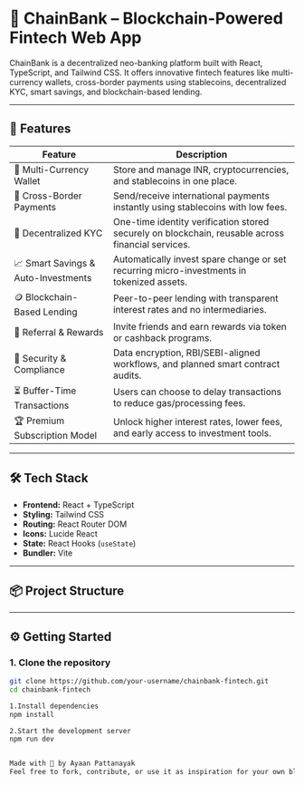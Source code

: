 # 🔗 ChainBank – Blockchain-Powered Fintech Web App

ChainBank is a decentralized neo-banking platform built with React, TypeScript, and Tailwind CSS. It offers innovative fintech features like multi-currency wallets, cross-border payments using stablecoins, decentralized KYC, smart savings, and blockchain-based lending.

---

## 🚀 Features

| Feature | Description |
|--------|-------------|
| 🔐 Multi-Currency Wallet | Store and manage INR, cryptocurrencies, and stablecoins in one place. |
| 💸 Cross-Border Payments | Send/receive international payments instantly using stablecoins with low fees. |
| 🧾 Decentralized KYC | One-time identity verification stored securely on blockchain, reusable across financial services. |
| 📈 Smart Savings & Auto-Investments | Automatically invest spare change or set recurring micro-investments in tokenized assets. |
| 🪙 Blockchain-Based Lending | Peer-to-peer lending with transparent interest rates and no intermediaries. |
| 💬 Referral & Rewards | Invite friends and earn rewards via token or cashback programs. |
| 🔐 Security & Compliance | Data encryption, RBI/SEBI-aligned workflows, and planned smart contract audits. |
| ⏳ Buffer-Time Transactions | Users can choose to delay transactions to reduce gas/processing fees. |
| 🏆 Premium Subscription Model | Unlock higher interest rates, lower fees, and early access to investment tools. |

---

## 🛠 Tech Stack

- **Frontend:** React + TypeScript
- **Styling:** Tailwind CSS
- **Routing:** React Router DOM
- **Icons:** Lucide React
- **State:** React Hooks (`useState`)
- **Bundler:** Vite

---

## 📦 Project Structure


---

## ⚙️ Getting Started

### 1. Clone the repository

```bash
git clone https://github.com/your-username/chainbank-fintech.git
cd chainbank-fintech

1.Install dependencies
npm install

2.Start the development server
npm run dev


Made with 💙 by Ayaan Pattanayak
Feel free to fork, contribute, or use it as inspiration for your own blockchain-based fintech idea.
